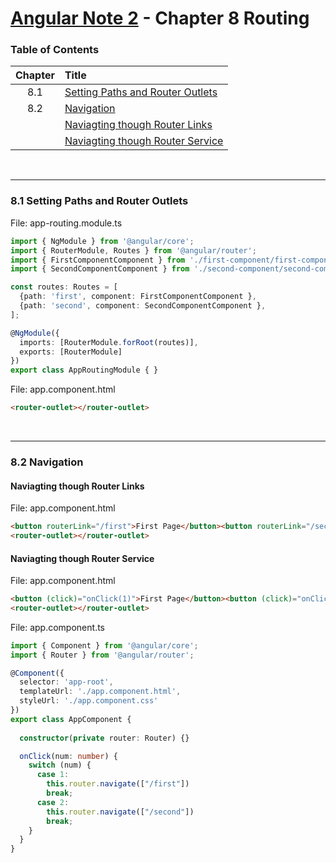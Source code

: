 # [Angular Note 2](../README.md) - Chapter 8 Routing

### Table of Contents
| Chapter | Title |
| :-: | :- |
| 8.1 | [Setting Paths and Router Outlets](#81-setting-paths-and-router-outlets) |
| 8.2 | [Navigation](#82-navigation) |
|  | [Naviagting though Router Links](#naviagting-though-router-links) |
|  | [Naviagting though Router Service](#naviagting-though-router-service) |

<br>
<hr>

### 8.1 Setting Paths and Router Outlets
File: app-routing.module.ts
```ts
import { NgModule } from '@angular/core';
import { RouterModule, Routes } from '@angular/router';
import { FirstComponentComponent } from './first-component/first-component.component';
import { SecondComponentComponent } from './second-component/second-component.component';

const routes: Routes = [
  {path: 'first', component: FirstComponentComponent },
  {path: 'second', component: SecondComponentComponent },
];

@NgModule({
  imports: [RouterModule.forRoot(routes)],
  exports: [RouterModule]
})
export class AppRoutingModule { }
```
File: app.component.html
```html
<router-outlet></router-outlet>
```

<br>
<hr>

### 8.2 Navigation
#### Naviagting though Router Links
File: app.component.html
```html
<button routerLink="/first">First Page</button><button routerLink="/second">Second Page</button>
<router-outlet></router-outlet>
```

#### Naviagting though Router Service
File: app.component.html
```html
<button (click)="onClick(1)">First Page</button><button (click)="onClick(2)">Second Page</button>
<router-outlet></router-outlet>
```
File: app.component.ts
```ts
import { Component } from '@angular/core';
import { Router } from '@angular/router';

@Component({
  selector: 'app-root',
  templateUrl: './app.component.html',
  styleUrl: './app.component.css'
})
export class AppComponent {
  
  constructor(private router: Router) {}

  onClick(num: number) {
    switch (num) {
      case 1:
        this.router.navigate(["/first"])
        break;
      case 2:
        this.router.navigate(["/second"])
        break;
    }
  }
}
```
